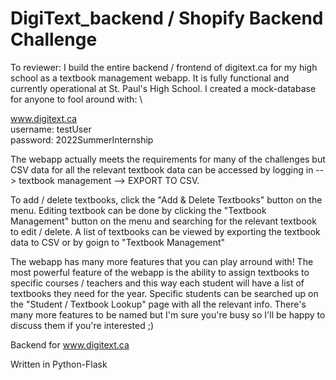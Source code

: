 # DigiText_backend / Shopify Backend Challenge

To reviewer: I build the entire backend / frontend of digitext.ca for my high school as a textbook management webapp. It is fully functional and currently operational at St. Paul's High School. I created a mock-database for anyone to fool around with: \

www.digitext.ca \
username: testUser \
password: 2022SummerInternship

The webapp actually meets the requirements for many of the challenges but CSV data for all the relevant textbook data can be accessed by logging in --> textbook management --> EXPORT TO CSV.

To add / delete textbooks, click the "Add & Delete Textbooks" button on the menu.
Editing textbook can be done by clicking the "Textbook Management" button on the menu and searching for the relevant textbook to edit / delete.
A list of textbooks can be viewed by exporting the textbook data to CSV or by goign to "Textbook Management"

The webapp has many more features that you can play arround with! The most powerful feature of the webapp is the ability to assign textbooks to specific courses / teachers and this way each student will have a list of textbooks they need for the year. Specific students can be searched up on the "Student / Textbook Lookup" page with all the relevant info. There's many more features to be named but I'm sure you're busy so I'll be happy to discuss them if you're interested ;)


Backend for www.digitext.ca

Written in Python-Flask
